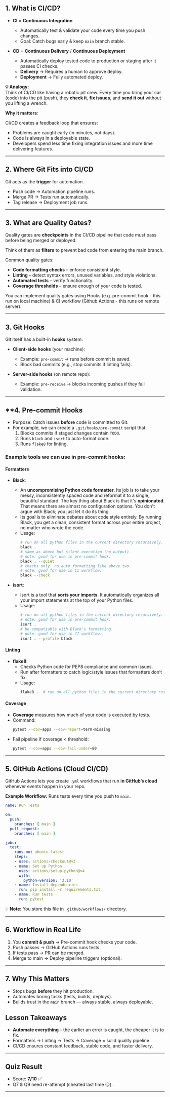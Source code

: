 
## **1. What is CI/CD?**

- **CI** = **Continuous Integration**
    
    - Automatically test & validate your code every time you push changes.
    - Goal: Catch bugs early & keep `main` branch stable.
    
- **CD** = **Continuous Delivery** / **Continuous Deployment**
    
    - Automatically deploy tested code to production or staging after it passes CI checks.
    - **Delivery** → Requires a human to approve deploy.
    - **Deployment** → Fully automated deploy.

**💡 Analogy:**  
Think of CI/CD like having a robotic pit crew. Every time you bring your car (code) into the pit (push), they **check it**, **fix issues**, and **send it out** without you lifting a wrench.

**Why it matters**:  

CI/CD creates a feedback loop that ensures:
- Problems are caught early (in minutes, not days).
- Code is always in a deployable state.
- Developers spend less time fixing integration issues and more time delivering features.

---
## **2. Where Git Fits into CI/CD**

Git acts as the **trigger** for automation.

- Push code → Automation pipeline runs.
- Merge PR → Tests run automatically.
- Tag release → Deployment job runs.


---
## **3. What are Quality Gates?**

Quality gates are **checkpoints** in the CI/CD pipeline that code must pass before being merged or deployed.  

Think of them as **filters** to prevent bad code from entering the main branch.

Common quality gates:
- **Code formatting checks** – enforce consistent style.
- **Linting** – detect syntax errors, unused variables, and style violations.
- **Automated tests** – verify functionality.
- **Coverage thresholds** – ensure enough of your code is tested.

You can implement quality gates using Hooks (e.g. pre-commit hook - this run on local machine) & CI workflow (Github Actions - this runs on remote server).

---

## **3. Git Hooks**

Git itself has a built-in **hooks** system:

- **Client-side hooks** (your machine):
    
    - Example: `pre-commit` → runs before commit is saved.
    - Block bad commits (e.g., stop commits if linting fails).
    
- **Server-side hooks** (on remote repo):
    
    - Example: `pre-receive` → blocks incoming pushes if they fail validation.


---
## **4. Pre-commit Hooks

- Purpose: Catch issues **before** code is committed to Git.
- For example, we can create a `.git/hooks/pre-commit` script that:
  1. Blocks commits if staged changes contain `TODO`.
  2. Runs `black` and `isort` to auto-format code.
  3. Runs `flake8` for linting.

### **Example tools we can use in pre-commit hooks:**

#### **Formatters**

- **Black**:
	- An **uncompromising Python code formatter**. Its job is to take your messy, inconsistently spaced code and reformat it to a single, beautiful standard. The key thing about Black is that it's **opinionated**. That means there are almost no configuration options. You don't argue with Black; you just let it do its thing. 
	- Its goal is to eliminate debates about code style entirely. By running Black, you get a clean, consistent format across your entire project, no matter who wrote the code.
	- Usage:
	    ```bash
	    # run on all python files in the current directory resursively.
		black .  
		# same as above but silent execution (no output).
		# note: good for use in pre-commit hook.
		black . --quiet  
		# checks only. no auto formatting like above two.
		# note: good for use in CI workflow.
		black --check  
	    ```

- **isort**:
	- isort is a tool that **sorts your imports**. It automatically organizes all your import statements at the top of your Python files.
	- Usage:
	    ```bash
	    # run on all python files in the current directory resursively.
	    # note: good for use in pre-commit hook.
	    isort . 
	    # be compatiable with Black's formatting.
	    # note: good for use in CI workflow.
	    isort . --profile black 
	    ```

#### **Linting**

- **flake8**:
	- Checks Python code for PEP8 compliance and common issues.
	- Run after formatters to catch logic/style issues that formatters don’t fix.
	- Usage:
		```bash
		flake8 .  # run on all python files in the current directory resursively.
		```

#### **Coverage**

- **Coverage** measures how much of your code is executed by tests.
- Command:
  ```bash
  pytest --cov=apps --cov-report=term-missing
  ```
- Fail pipeline if coverage < threshold:
  ```bash
  pytest --cov=apps --cov-fail-under=80
  ```

---
## **5.  GitHub Actions (Cloud CI/CD)**

GitHub Actions lets you create `.yml` workflows that run **in GitHub’s cloud** whenever events happen in your repo.

**Example Workflow:** Runs tests every time you push to `main`.

```yaml
name: Run Tests

on:
  push:
    branches: [ main ]
  pull_request:
    branches: [ main ]

jobs:
  test:
    runs-on: ubuntu-latest
    steps:
    - uses: actions/checkout@v3
    - name: Set up Python
      uses: actions/setup-python@v4
      with:
        python-version: '3.10'
    - name: Install dependencies
      run: pip install -r requirements.txt
    - name: Run tests
      run: pytest
```

💡 **Note:** You store this file in `.github/workflows/` directory.

---
## **6. Workflow in Real Life**

1. You **commit & push** → Pre-commit hook checks your code.
2. Push passes → GitHub Actions runs tests.
3. If tests pass → PR can be merged.
4. Merge to main → Deploy pipeline triggers (optional).

---

## **7. Why This Matters**

- Stops bugs **before** they hit production.
- Automates boring tasks (tests, builds, deploys).
- Builds trust in the `main` branch — always stable, always deployable.

## Lesson Takeaways
- **Automate everything** – the earlier an error is caught, the cheaper it is to fix.
- Formatters → Linting → Tests → Coverage = solid quality pipeline.
- CI/CD ensures constant feedback, stable code, and faster delivery.

---

## Quiz Result
- Score: **7/10** ✅  
- Q7 & Q9 need re-attempt (cheated last time 😏).

---
